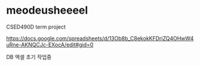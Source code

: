 # meodeusheeeel
CSED490D term project

https://docs.google.com/spreadsheets/d/13Ob8b_C8ekokKFDriZQ4OHwW4uRne-AKNQCJc-EXocA/edit#gid=0

DB 엑셀 초기 작업중
